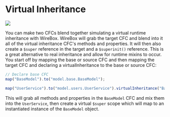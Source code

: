# Virtual Inheritance

![](../.gitbook/assets/virtual\_Inheritance.jpg)

You can make two CFCs blend together simulating a virtual runtime inheritance with WireBox. WireBox will grab the target CFC and blend into it all of the virtual inheritance CFC's methods and properties. It will then also create a `$super` reference in the target and a `$superinit()` reference. This is a great alternative to real inheritance and allow for runtime mixins to occur. You start off by mapping the base or source CFC and then mapping the target CFC and declaring a virtualInheritance to the base or source CFC:

```javascript
// Declare base CFC
map("BaseModel").to("model.base.BaseModel");

map("UserService").to("model.users.UserService").virtualInheritance("BaseModel");
```

This will grab all methods and properties in the `BaseModel` CFC and mix them into the `UserService`, then create a virtual `$super` scope which will map to an instantiated instance of the `BaseModel` object.
